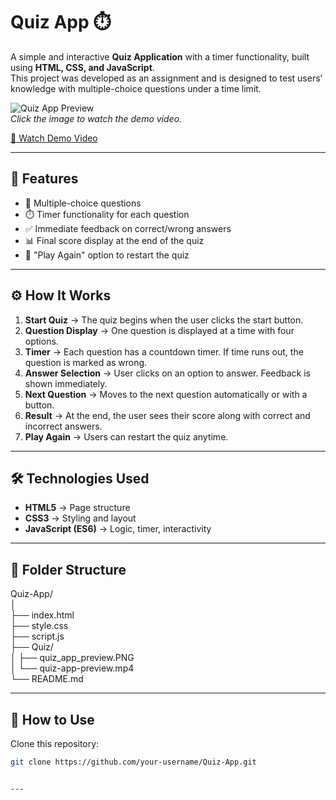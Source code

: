 # Quiz App ⏱️

A simple and interactive **Quiz Application** with a timer functionality, built using **HTML, CSS, and JavaScript**.  
This project was developed as an assignment and is designed to test users’ knowledge with multiple-choice questions under a time limit.  

![Quiz App Preview](Quiz/quiz-app-preview.PNG)  
*Click the image to watch the demo video.*

[🎥 Watch Demo Video](Quiz/quiz-app-preview.mp4)

---

## 🚀 Features

- 📑 Multiple-choice questions  
- ⏱️ Timer functionality for each question  
- ✅ Immediate feedback on correct/wrong answers  
- 📊 Final score display at the end of the quiz  
- 🔁 "Play Again" option to restart the quiz  

---

## ⚙️ How It Works

1. **Start Quiz** → The quiz begins when the user clicks the start button.  
2. **Question Display** → One question is displayed at a time with four options.  
3. **Timer** → Each question has a countdown timer. If time runs out, the question is marked as wrong.  
4. **Answer Selection** → User clicks on an option to answer. Feedback is shown immediately.  
5. **Next Question** → Moves to the next question automatically or with a button.  
6. **Result** → At the end, the user sees their score along with correct and incorrect answers.  
7. **Play Again** → Users can restart the quiz anytime.  

---

## 🛠️ Technologies Used

- **HTML5** → Page structure  
- **CSS3** → Styling and layout  
- **JavaScript (ES6)** → Logic, timer, interactivity  

---

## 📂 Folder Structure
Quiz-App/  
│  
├── index.html  
├── style.css  
├── script.js   
├── Quiz/  
│   ├── quiz_app_preview.PNG  
│   └── quiz-app-preview.mp4   
└── README.md  

---

## 🚀 How to Use

Clone this repository:  
```bash
git clone https://github.com/your-username/Quiz-App.git


---


